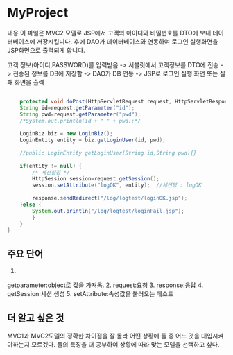 # MyProject

내용
이 파일은 MVC2 모델로 JSP에서 고객의 아이디와 비밀번호를 DTO에 보내 데이터베이스에 저장시킵니다.
후에 DAO가 데이터베이스와 연동하여 로그인 실행화면을 JSP화면으로 출력되게 합니다.

고객 정보(아이디,PASSWORD)를 입력받음 -> 서블릿에서 고객정보를 DTO에 전송 -> 전송된 정보를 DB에 저장함 -> DAO가 DB 연동 ->
JSP로 로그인 실행 화면 또는 실패 화면을 출력
~~~java

	protected void doPost(HttpServletRequest request, HttpServletResponse response) throws ServletException, IOException {
	String id=request.getParameter("id");
	String pwd=request.getParameter("pwd");
	/*System.out.println(id + " " + pwd);*/
	
	LoginBiz biz = new LoginBiz();
	LoginEntity entity = biz.getLoginUser(id, pwd);
	
	//public LoginEntity getLoginUser(String id,String pwd){}
	
	if(entity != null) {
		/* 세션설정 */
		HttpSession session=request.getSession();
		session.setAttribute("logOK", entity);  //세션명 : logOK
		
		response.sendRedirect("/log/logtest/loginOK.jsp");
	}else {
		System.out.println("/log/logtest/loginFail.jsp");
		}
	}
}
~~~


##  주요 단어
1.
getparameter:object로 값을 가져옴.
2.
request:요청
3.
response:응답
4.
getSession:세션 생성
5.
setAttribute:속성값을 불러오는 메소드

##  더 알고 싶은 것
MVC1과 MVC2모델의 정확한 차이점을 잘 몰라 어떤 상황에 둘 중 어느 것을 대입시켜야하는지 모르겠다.
둘의 특징을 더 공부하여 상황에 따라 맞는 모델을 선택하고 싶다.

